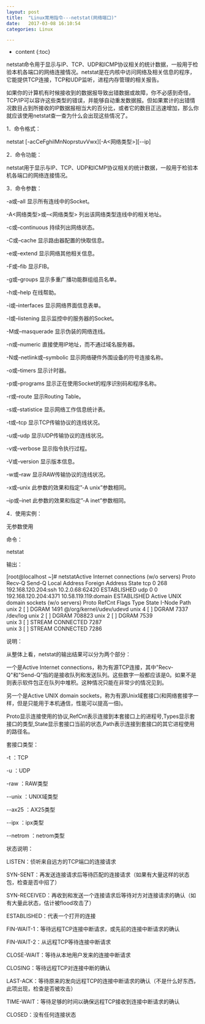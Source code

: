 ```yaml
---
layout: post
title:  "Linux常用指令---netstat(网络端口)"
date:   2017-03-08 16:10:54
categories: Linux

---
```


* content
{:toc}

netstat命令用于显示与IP、TCP、UDP和ICMP协议相关的统计数据，一般用于检验本机各端口的网络连接情况。netstat是在内核中访问网络及相关信息的程序，它能提供TCP连接，TCP和UDP监听，进程内存管理的相关报告。

如果你的计算机有时候接收到的数据报导致出错数据或故障，你不必感到奇怪，TCP/IP可以容许这些类型的错误，并能够自动重发数据报。但如果累计的出错情况数目占到所接收的IP数据报相当大的百分比，或者它的数目正迅速增加，那么你就应该使用netstat查一查为什么会出现这些情况了。

1．命令格式：

netstat [-acCeFghilMnNoprstuvVwx][-A<网络类型>][--ip]

2．命令功能：

netstat用于显示与IP、TCP、UDP和ICMP协议相关的统计数据，一般用于检验本机各端口的网络连接情况。

3．命令参数：

-a或–all 显示所有连线中的Socket。

-A<网络类型>或–<网络类型> 列出该网络类型连线中的相关地址。

-c或–continuous 持续列出网络状态。

-C或–cache 显示路由器配置的快取信息。

-e或–extend 显示网络其他相关信息。

-F或–fib 显示FIB。

-g或–groups 显示多重广播功能群组组员名单。

-h或–help 在线帮助。

-i或–interfaces 显示网络界面信息表单。

-l或–listening 显示监控中的服务器的Socket。

-M或–masquerade 显示伪装的网络连线。

-n或–numeric 直接使用IP地址，而不通过域名服务器。

-N或–netlink或–symbolic 显示网络硬件外围设备的符号连接名称。

-o或–timers 显示计时器。

-p或–programs 显示正在使用Socket的程序识别码和程序名称。

-r或–route 显示Routing Table。

-s或–statistice 显示网络工作信息统计表。

-t或–tcp 显示TCP传输协议的连线状况。

-u或–udp 显示UDP传输协议的连线状况。

-v或–verbose 显示指令执行过程。

-V或–version 显示版本信息。

-w或–raw 显示RAW传输协议的连线状况。

-x或–unix 此参数的效果和指定”-A unix”参数相同。

–ip或–inet 此参数的效果和指定”-A inet”参数相同。

4．使用实例：

无参数使用

命令：

netstat

输出：



[root@localhost ~]# netstatActive Internet connections (w/o servers)
Proto Recv-Q Send-Q Local Address               Foreign Address            State
tcp        0    268 192.168.120.204:ssh         10.2.0.68:62420       ESTABLISHED
udp        0      0 192.168.120.204:4371        10.58.119.119:domain ESTABLISHED 
Active UNIX domain sockets (w/o servers)
Proto RefCnt Flags       Type       State         I-Node Path
unix  2      [ ]         DGRAM                    1491   @/org/kernel/udev/udevd
unix  4      [ ]         DGRAM                    7337   /dev/log
unix  2      [ ]         DGRAM                    708823 
unix  2      [ ]         DGRAM                    7539   
unix  3      [ ]         STREAM     CONNECTED     7287   
unix  3      [ ]         STREAM     CONNECTED     7286   



说明：

从整体上看，netstat的输出结果可以分为两个部分：

一个是Active Internet connections，称为有源TCP连接，其中"Recv-Q"和"Send-Q"指的是接收队列和发送队列。这些数字一般都应该是0。如果不是则表示软件包正在队列中堆积。这种情况只能在非常少的情况见到。

另一个是Active UNIX domain sockets，称为有源Unix域套接口(和网络套接字一样，但是只能用于本机通信，性能可以提高一倍)。

Proto显示连接使用的协议,RefCnt表示连接到本套接口上的进程号,Types显示套接口的类型,State显示套接口当前的状态,Path表示连接到套接口的其它进程使用的路径名。

套接口类型：

-t ：TCP

-u ：UDP

-raw ：RAW类型

--unix ：UNIX域类型

--ax25 ：AX25类型

--ipx ：ipx类型

--netrom ：netrom类型

状态说明：

LISTEN：侦听来自远方的TCP端口的连接请求

SYN-SENT：再发送连接请求后等待匹配的连接请求（如果有大量这样的状态包，检查是否中招了）

SYN-RECEIVED：再收到和发送一个连接请求后等待对方对连接请求的确认（如有大量此状态，估计被flood攻击了）

ESTABLISHED：代表一个打开的连接

FIN-WAIT-1：等待远程TCP连接中断请求，或先前的连接中断请求的确认

FIN-WAIT-2：从远程TCP等待连接中断请求

CLOSE-WAIT：等待从本地用户发来的连接中断请求

CLOSING：等待远程TCP对连接中断的确认

LAST-ACK：等待原来的发向远程TCP的连接中断请求的确认（不是什么好东西，此项出现，检查是否被攻击）

TIME-WAIT：等待足够的时间以确保远程TCP接收到连接中断请求的确认

CLOSED：没有任何连接状态